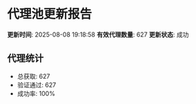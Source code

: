 # 代理池更新报告

**更新时间**: 2025-08-08 19:18:58
**有效代理数量**: 627
**更新状态**:  成功

## 代理统计
- 总获取: 627
- 验证通过: 627
- 成功率: 100%
